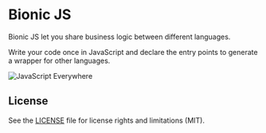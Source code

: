 # Bionic JS

Bionic JS let you share business logic between different languages.

Write your code once in JavaScript and declare the entry points to generate a wrapper for other languages.

![JavaScript Everywhere](https://i.imgflip.com/4mzmhv.jpg)

## License

See the [LICENSE](LICENSE.md) file for license rights and limitations (MIT).
